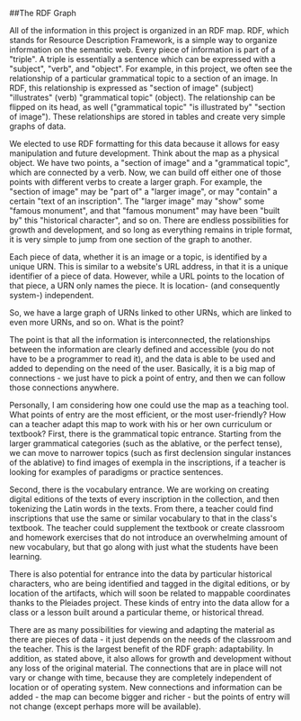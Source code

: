 ##The RDF Graph

All of the information in this project is organized in an RDF map.  RDF, which stands for Resource Description Framework, is a simple way to organize information on the semantic web.  Every piece of information is part of a "triple".  A triple is essentially a sentence which can be expressed with a "subject", "verb", and "object".  For example, in this project, we often see the relationship of a particular grammatical topic to a section of an image. In RDF, this relationship is expressed as "section of image" (subject) "illustrates" (verb) "grammatical topic" (object).  The relationship can be flipped on its head, as well ("grammatical topic" "is illustrated by" "section of image").  These relationships are stored in tables and create very simple graphs of data.

We elected to use RDF formatting for this data because it allows for easy manipulation and future development.  Think about the map as a physical object.  We have two points, a "section of image" and a "grammatical topic", which are connected by a verb.  Now, we can build off either one of those points with different verbs to create a larger graph.  For example, the "section of image" may be "part of" a "larger image", or may "contain" a certain "text of an inscription".  The "larger image" may "show" some "famous monument", and that "famous monument" may have been "built by" this "historical character", and so on.  There are endless possibilities for growth and development, and so long as everything remains in triple format, it is very simple to jump from one section of the graph to another.

Each piece of data, whether it is an image or a topic, is identified by a unique URN.  This is similar to a website's URL address, in that it is a unique identifier of a piece of data.  However, while a URL points to the location of that piece, a URN only names the piece.  It is location- (and consequently system-) independent.

So, we have a large graph of URNs linked to other URNs, which are linked to even more URNs, and so on.  What is the point?

The point is that all the information is interconnected, the relationships between the information are clearly defined and accessible (you do not have to be a programmer to read it), and the data is able to be used and added to depending on the need of the user.  Basically, it is a big map of connections - we just have to pick a point of entry, and then we can follow those connections anywhere.

Personally, I am considering how one could use the map as a teaching tool.  What points of entry are the most efficient, or the most user-friendly?  How can a teacher adapt this map to work with his or her own curriculum or textbook?  First, there is the grammatical topic entrance.  Starting from the larger grammatical categories (such as the ablative, or the perfect tense), we can move to narrower topics (such as first declension singular instances of the ablative) to find images of exempla in the inscriptions, if a teacher is looking for examples of paradigms or practice sentences.

Second, there is the vocabulary entrance.  We are working on creating digital editions of the texts of every inscription in the collection, and then tokenizing the Latin words in the texts.  From there, a teacher could find inscriptions that use the same or similar vocabulary to that in the class's textbook.  The teacher could supplement the textbook or create classroom and homework exercises that do not introduce an overwhelming amount of new vocabulary, but that go along with just what the students have been learning.

There is also potential for entrance into the data by particular historical characters, who are being identified and tagged in the digital editions, or by location of the artifacts, which will soon be related to mappable coordinates thanks to the Pleiades project.  These kinds of entry into the data allow for a class or a lesson built around a particular theme, or historical thread.  

There are as many possibilities for viewing and adapting the material as there are pieces of data - it just depends on the needs of the classroom and the teacher.  This is the largest benefit of the RDF graph: adaptability.  In addition, as stated above, it also allows for growth and development without any loss of the original material.  The connections that are in place will not vary or change with time, because they are completely independent of location or of operating system.  New connections and information can be added - the map can become bigger and richer - but the points of entry will not change (except perhaps more will be available).
